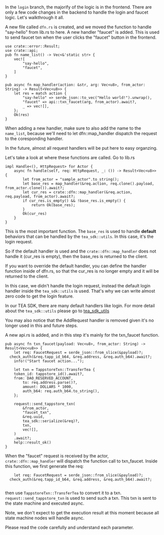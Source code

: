 In the `login` branch, the majorify of the logic is in the frontend. There are only a few code changes in the backend to handle the login and faucet logic. Let's walkthrough it all.

A new file called `dfn.rs` is created, and we moved the function to handle "say-hello" from lib.rs to here. A new handler "faucet" is added. This is used to send faucet txn when the user clicks the "faucet" button in the frontend.

````
use crate::error::Result;
use crate::api;
pub fn name_list() -> Vec<&'static str> {
	vec![
		"say-hello",
		"faucet",
	]
}

pub async fn map_handler(action: &str, arg: Vec<u8>, from_actor: String) -> Result<Vec<u8>> {
	let res = match action {
		"say-hello" => serde_json::to_vec("Hello world!").unwrap(),
		"faucet" => api::txn_faucet(arg, from_actor).await?,
		_ => vec![],
	};
	Ok(res)
}
````

When adding a new handler, make sure to also add the name to the `name_list`, because we'll need to let dfn::map_handler dispatch the request to the coresponding handler. 

In the future, almost all request handlers will be put here to easy organzing. 

Let's take a look at where these functions are called. Go to lib.rs

````
impl Handle<(), HttpRequest> for Actor {
	async fn handle(self, req: HttpRequest, _: ()) -> Result<Vec<u8>> {
		let from_actor = "sample_actor".to_string();
		let base_res = map_handler(&req.action, req.clone().payload, from_actor.clone()).await?;
		let cur_res = crate::dfn::map_handler(&req.action, req.payload, from_actor).await?;
		if cur_res.is_empty() && !base_res.is_empty() {
			return Ok(base_res);
		}
		Ok(cur_res)
	}
}
````

This is the most important function. The `base_res` is used to handle **default** behaviors that can be handled by the `tea_sdk::utils`. In this case, it's the login request. 

So if the default handler is used and the `crate::dfn::map_handler` does not handle it (cur_res is empty), then the base_res is returned to the client. 

If you want to override the default handler, you can define the handler function inside of dfn.rs, so that the cur_res is no longer empty and it will be returned to the client. 

In this case, we didn't handle the login request, instead the default login handler inside the `tea_sdk::utils` is used. That's why we can write almost zero code to get the login feature.

In our TEA SDK, there are many default handlers like login. For more detail about the `tea_sdk::utils` please go to [tea_sdk_utils](tea_sdk_utils.md)

You may also notice that the AddRequest handler is removed given it's no longer used in this and future steps.

A new api.rs is added, and in this step it's mainly for the txn_faucet function. 

````
pub async fn txn_faucet(payload: Vec<u8>, from_actor: String) -> Result<Vec<u8>> {
	let req: FaucetRequest = serde_json::from_slice(&payload)?;
  check_auth(&req.tapp_id_b64, &req.address, &req.auth_b64).await?;
	info!("Start faucet action...");

	let txn = TappstoreTxn::TransferTea {
    token_id: tappstore_id().await?,
    from: DAO_RESERVED_ACCOUNT,
		to: req.address.parse()?,
		amount: DOLLARS * 1000,
		auth_b64: req.auth_b64.to_string(),
	};

	request::send_tappstore_txn(
		&from_actor,
		"faucet_txn",
		&req.uuid,
		tea_sdk::serialize(&req)?,
		txn,
		vec![],
	)
	.await?;
	help::result_ok()
}
````

When the "faucet" request is received by the actor, `crate::dfn::map_handler` will dispatch the function call to txn_faucet. Inside this function, we first generate the req:

````
	let req: FaucetRequest = serde_json::from_slice(&payload)?;
  check_auth(&req.tapp_id_b64, &req.address, &req.auth_b64).await?;
  
````

then use `TappstoreTxn::TransferTea` to convert it to a txn. `request::send_tappstore_txn` is used to send such a txn. This txn is sent to the state machine and executed async.

Note, we don't expect to get the execution result at this moment because all state machine nodes will handle async.

Please read the code carefully and understand each parameter. 
